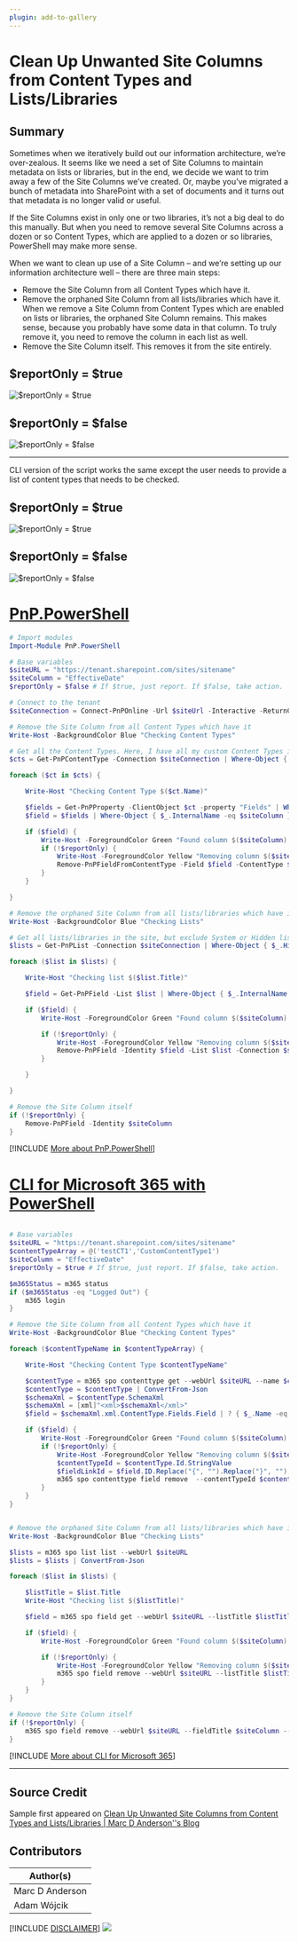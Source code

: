 ```yaml
---
plugin: add-to-gallery
---
```


# Clean Up Unwanted Site Columns from Content Types and Lists/Libraries

## Summary

Sometimes when we iteratively build out our information architecture, we’re over-zealous. It seems like we need a set of Site Columns to maintain metadata on lists or libraries, but in the end, we decide we want to trim away a few of the Site Columns we’ve created. Or, maybe you’ve migrated a bunch of metadata into SharePoint with a set of documents and it turns out that metadata is no longer valid or useful.

If the Site Columns exist in only one or two libraries, it’s not a big deal to do this manually. But when you need to remove several Site Columns across a dozen or so Content Types, which are applied to a dozen or so libraries, PowerShell may make more sense.

When we want to clean up use of a Site Column – and we’re setting up our information architecture well – there are three main steps:

* Remove the Site Column from all Content Types which have it.
* Remove the orphaned Site Column from all lists/libraries which have it. When we remove a Site Column from Content Types which are enabled on lists or libraries, the orphaned Site Column remains. This makes sense, because you probably have some data in that column. To truly remove it, you need to remove the column in each list as well.
* Remove the Site Column itself. This removes it from the site entirely.

## $reportOnly = $true

![$reportOnly = $true](assets/report-only-true.jpg)

## $reportOnly = $false

![$reportOnly = $false](assets/report-only-false.jpg)

---
CLI version of the script works the same except the user needs to provide a list of content types that needs to be checked.

## $reportOnly = $true

![$reportOnly = $true](assets/cli-report-only-true.png)

## $reportOnly = $false

![$reportOnly = $false](assets/cli-report-only-false.png)

# [PnP.PowerShell](#tab/pnp-ps)
```powershell
# Import modules
Import-Module PnP.PowerShell

# Base variables
$siteURL = "https://tenant.sharepoint.com/sites/sitename"
$siteColumn = "EffectiveDate"
$reportOnly = $false # If $true, just report. If $false, take action.

# Connect to the tenant
$siteConnection = Connect-PnPOnline -Url $siteUrl -Interactive -ReturnConnection

# Remove the Site Column from all Content Types which have it
Write-Host -BackgroundColor Blue "Checking Content Types"

# Get all the Content Types. Here, I have all my custom Content Types in a Group called _ClientName.
$cts = Get-PnPContentType -Connection $siteConnection | Where-Object { $_.Group -eq "_ClientName" }

foreach ($ct in $cts) {

    Write-Host "Checking Content Type $($ct.Name)"

    $fields = Get-PnPProperty -ClientObject $ct -property "Fields" | Where-Object { $_.InternalName -eq $siteColumn }
    $field = $fields | Where-Object { $_.InternalName -eq $siteColumn }

    if ($field) {
        Write-Host -ForegroundColor Green "Found column $($siteColumn) in $($ct.Name)"
        if (!$reportOnly) {
            Write-Host -ForegroundColor Yellow "Removing column $($siteColumn) in $($ct.Name)"
            Remove-PnPFieldFromContentType -Field $field -ContentType $ct -Connection $siteConnection
        }
    }

}

# Remove the orphaned Site Column from all lists/libraries which have it
Write-Host -BackgroundColor Blue "Checking Lists"

# Get all lists/libraries in the site, but exclude System or Hidden lists
$lists = Get-PnPList -Connection $siteConnection | Where-Object { $_.Hidden -ne $true -and $_.IsSystemList -ne $true }

foreach ($list in $lists) {

    Write-Host "Checking list $($list.Title)"

    $field = Get-PnPField -List $list | Where-Object { $_.InternalName -eq $siteColumn }

    if ($field) {
        Write-Host -ForegroundColor Green "Found column $($siteColumn) in $($list.Title)"

        if (!$reportOnly) {
            Write-Host -ForegroundColor Yellow "Removing column $($siteColumn) in $($list.Title)"
            Remove-PnPField -Identity $field -List $list -Connection $siteConnection -Force
        }

    }

}

# Remove the Site Column itself
if (!$reportOnly) {
    Remove-PnPField -Identity $siteColumn
}
```
[!INCLUDE [More about PnP.PowerShell](../../docfx/includes/MORE-PNPPS.md)]

# [CLI for Microsoft 365 with PowerShell](#tab/cli-m365-ps)
```powershell

# Base variables
$siteURL = "https://tenant.sharepoint.com/sites/sitename"
$contentTypeArray = @('testCT1','CustomContentType1')
$siteColumn = "EffectiveDate"
$reportOnly = $true # If $true, just report. If $false, take action.

$m365Status = m365 status
if ($m365Status -eq "Logged Out") {
    m365 login
}

# Remove the Site Column from all Content Types which have it
Write-Host -BackgroundColor Blue "Checking Content Types"

foreach ($contentTypeName in $contentTypeArray) {

    Write-Host "Checking Content Type $contentTypeName"

    $contentType = m365 spo contenttype get --webUrl $siteURL --name $contentTypeName
    $contentType = $contentType | ConvertFrom-Json
    $schemaXml = $contentType.SchemaXml
    $schemaXml = [xml]"<xml>$schemaXml</xml>"
    $field = $schemaXml.xml.ContentType.Fields.Field | ? { $_.Name -eq $siteColumn }

    if ($field) {
        Write-Host -ForegroundColor Green "Found column $($siteColumn) in $($contentTypeName)"
        if (!$reportOnly) {
            Write-Host -ForegroundColor Yellow "Removing column $($siteColumn) in $($contentTypeName)"
            $contentTypeId = $contentType.Id.StringValue
            $fieldLinkId = $field.ID.Replace("{", "").Replace("}", "")
            m365 spo contenttype field remove  --contentTypeId $contentTypeId --fieldLinkId $fieldLinkId --webUrl $siteURL --confirm
        }
    }
}


# Remove the orphaned Site Column from all lists/libraries which have it
Write-Host -BackgroundColor Blue "Checking Lists"

$lists = m365 spo list list --webUrl $siteURL
$lists = $lists | ConvertFrom-Json

foreach ($list in $lists) {

    $listTitle = $list.Title
    Write-Host "Checking list $($listTitle)"

    $field = m365 spo field get --webUrl $siteURL --listTitle $listTitle --fieldTitle $siteColumn

    if ($field) {
        Write-Host -ForegroundColor Green "Found column $($siteColumn) in $($listTitle)"

        if (!$reportOnly) {
            Write-Host -ForegroundColor Yellow "Removing column $($siteColumn) in $($listTitle)"
            m365 spo field remove --webUrl $siteURL --listTitle $listTitle --fieldTitle $siteColumn --confirm
        }
    }
}

# Remove the Site Column itself
if (!$reportOnly) {
    m365 spo field remove --webUrl $siteURL --fieldTitle $siteColumn --confirm
}


```
[!INCLUDE [More about CLI for Microsoft 365](../../docfx/includes/MORE-CLIM365.md)]
***

## Source Credit

Sample first appeared on [Clean Up Unwanted Site Columns from Content Types and Lists/Libraries | Marc D Anderson''s Blog](https://sympmarc.com/2021/10/14/clean-up-unwanted-site-columns-from-content-types-and-lists-libraries/)

## Contributors

| Author(s) |
|-----------|
| Marc D Anderson |
| Adam Wójcik |

[!INCLUDE [DISCLAIMER](../../docfx/includes/DISCLAIMER.md)]
<img src="https://pnptelemetry.azurewebsites.net/script-samples/scripts/spo-copy-files-to-another-library" aria-hidden="true" />
